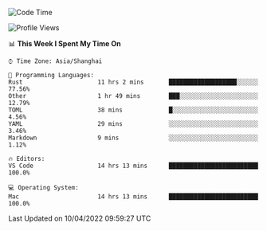 <!--START_SECTION:waka-->
![Code Time](http://img.shields.io/badge/Code%20Time-1%2C216%20hrs%205%20mins-blue)

![Profile Views](http://img.shields.io/badge/Profile%20Views-12-blue)

📊 **This Week I Spent My Time On** 

```text
⌚︎ Time Zone: Asia/Shanghai

💬 Programming Languages: 
Rust                     11 hrs 2 mins       ███████████████████░░░░░░   77.56% 
Other                    1 hr 49 mins        ███░░░░░░░░░░░░░░░░░░░░░░   12.79% 
TOML                     38 mins             █░░░░░░░░░░░░░░░░░░░░░░░░   4.56% 
YAML                     29 mins             ░░░░░░░░░░░░░░░░░░░░░░░░░   3.46% 
Markdown                 9 mins              ░░░░░░░░░░░░░░░░░░░░░░░░░   1.12%

🔥 Editors: 
VS Code                  14 hrs 13 mins      █████████████████████████   100.0%

💻 Operating System: 
Mac                      14 hrs 13 mins      █████████████████████████   100.0%

```


 Last Updated on 10/04/2022 09:59:27 UTC
<!--END_SECTION:waka-->
